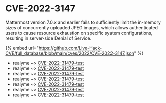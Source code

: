 # CVE-2022-3147

Mattermost version 7.0.x and earlier fails to sufficiently limit the in-memory sizes of concurrently uploaded JPEG images, which allows authenticated users to cause resource exhaustion on specific system configurations, resulting in server-side Denial of Service.

{% embed url="https://github.com/Live-Hack-CVE/full_database/blob/main/cves/2022/CVE-2022-3147.json" %}


* realyme ~> [CVE-2022-31479-test](https://www.alice-snow.ru/2022/database/cve-2022-3147/cve-2022-31479-test-realyme)
* realyme ~> [CVE-2022-31479-test](https://www.alice-snow.ru/2022/database/cve-2022-3147/cve-2022-31479-test-realyme)
* realyme ~> [CVE-2022-31479-test](https://www.alice-snow.ru/2022/database/cve-2022-3147/cve-2022-31479-test-realyme)
* realyme ~> [CVE-2022-31479-test](https://www.alice-snow.ru/2022/database/cve-2022-3147/cve-2022-31479-test-realyme)
* realyme ~> [CVE-2022-31479-test](https://www.alice-snow.ru/2022/database/cve-2022-3147/cve-2022-31479-test-realyme)
* realyme ~> [CVE-2022-31479-test](https://www.alice-snow.ru/2022/database/cve-2022-3147/cve-2022-31479-test-realyme)
* realyme ~> [CVE-2022-31479-test](https://www.alice-snow.ru/2022/database/cve-2022-3147/cve-2022-31479-test-realyme)